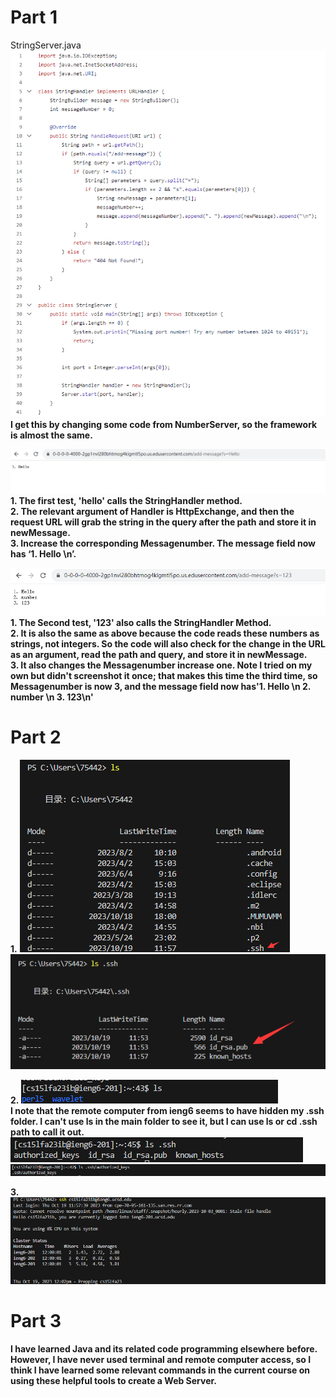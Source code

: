 # Part 1
StringServer.java<br>
![Image](@D9PNSPN0BWXLV0V[R6D6SR.png)<br>
 __I get this by changing some code from NumberServer, so the framework is almost the same.__

![Image](2.11.png) <br>
__1. The first test, 'hello' calls the StringHandler method.__ <br>
__2. The relevant argument of Handler is HttpExchange, and then the request URL will grab the string in the query after the path and store it in newMessage.__ <br>
__3. Increase the corresponding Messagenumber. The message field now has ‘1. Hello \n’.__ <br>

![Image](2.12.png) <br>
__1. The Second test, '123' also calls the StringHandler Method.__ <br>
__2. It is also the same as above because the code reads these numbers as strings, not integers. So the code will also check for the change in the URL as an argument, read the path and query, and store it in newMessage.__ <br>
__3. It also changes the Messagenumber increase one. Note I tried on my own but didn't screenshot it once; that makes this time the third time, so Messagenumber is now 3, and the message field now has'1. Hello \n 2. number \n 3. 123\n'__ <br>


# Part 2
__1.__
![Image](2.24.png) <br>
![Image](2.25.png) <br>

__2.__
![Image](2.22.png) <br>
__I note that the remote computer from ieng6 seems to have hidden my .ssh folder. I can't use ls in the main folder to see it, but I can use ls or cd .ssh path to call it out.__ <br>
![Image](2.23.png) <br>
![Image](2.21.png) <br>

__3.__
![Image](2.26.png) <br>

# Part 3 <br>

__I have learned Java and its related code programming elsewhere before. However, I have never used terminal and remote computer access, so I think I have learned some relevant commands in the current course on using these helpful tools to create a Web Server.__

